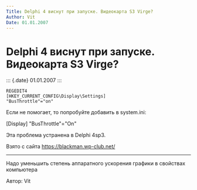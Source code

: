 ```yaml
---
Title: Delphi 4 виснут при запуске. Видеокарта S3 Virge?
Author: Vit
Date: 01.01.2007
---
```



Delphi 4 виснут при запуске. Видеокарта S3 Virge?
=================================================

::: {.date}
01.01.2007
:::

    REGEDIT4
    [HKEY_CURRENT_CONFIG\Display\Settings]
    "BusThrottle"="on"

Если не помогает, то попробуйте добавить в system.ini:

[Display] "BusThrottle"="On"

Эта проблема устранена в Delphi 4sp3.

Взято с сайта <https://blackman.wp-club.net/>

------------------------------------------------------------------------

Надо уменьшить степень аппаратного ускорения графики в свойствах
компьютера

Автор: Vit
